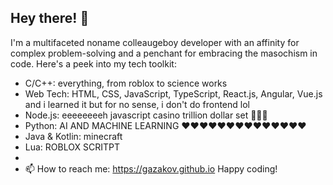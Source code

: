 ## Hey there! 👋

I'm a multifaceted noname colleaugeboy developer with an affinity for complex problem-solving and a penchant for embracing the masochism in code. Here's a peek into my tech toolkit:

- C/C++: everything, from roblox to science works
- Web Tech: HTML, CSS, JavaScript, TypeScript, React.js, Angular, Vue.js and i learned it but for no sense, i don't do frontend lol
- Node.js: eeeeeeeeh javascript casino trillion dollar set 🤑🤑🤑
- Python: AI AND MACHINE LEARNING ❤️❤️❤️❤️❤️❤️❤️❤️❤️❤️❤️❤️❤️❤️
- Java & Kotlin: minecraft
- Lua: ROBLOX SCRITPT
- 
- 📫 How to reach me: https://gazakov.github.io
Happy coding!
